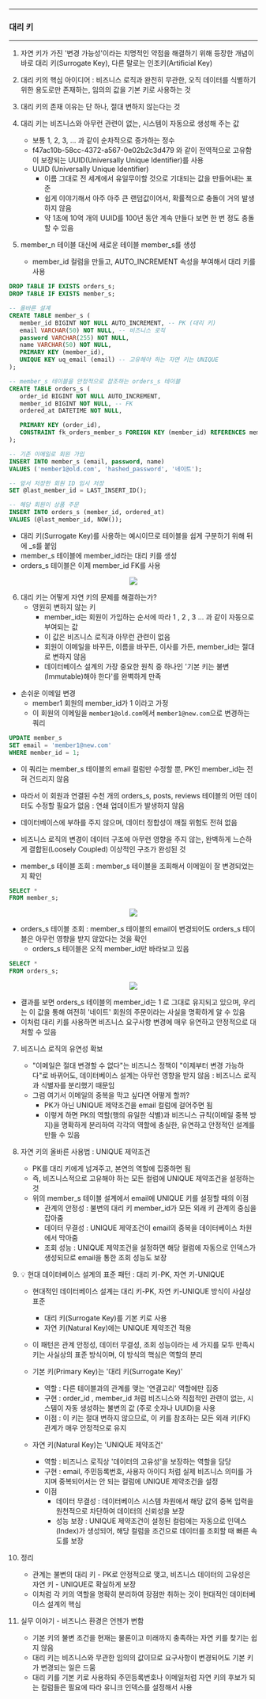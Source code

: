 -----
### 대리 키
-----
1. 자연 키가 가진 '변경 가능성'이라는 치명적인 약점을 해결하기 위해 등장한 개념이 바로 대리 키(Surrogate Key), 다른 말로는 인조키(Artificial Key)
2. 대리 키의 핵심 아이디어 : 비즈니스 로직과 완전히 무관한, 오직 데이터를 식별하기 위한 용도로만 존재하는, 임의의 값을 기본 키로 사용하는 것
3. 대리 키의 존재 이유는 단 하나, 절대 변하지 않는다는 것
4. 대리 키는 비즈니스와 아무런 관련이 없는, 시스템이 자동으로 생성해 주는 값
   - 보통 1, 2, 3, ... 과 같이 순차적으로 증가하는 정수
   - f47ac10b-58cc-4372-a567-0e02b2c3d479 와 같이 전역적으로 고유함이 보장되는 UUID(Universally Unique Identifier)를 사용
   - UUID (Universally Unique Identifier)
     + 이름 그대로 전 세계에서 유일무이할 것으로 기대되는 값을 만들어내는 표준
     + 쉽게 이야기해서 아주 아주 큰 랜덤값이어서, 확률적으로 충돌이 거의 발생하지 않음
     + 약 1초에 10억 개의 UUID를 100년 동안 계속 만들다 보면 한 번 정도 충돌할 수 있음

5. member_n 테이블 대신에 새로운 테이블 member_s를 생성
   - member_id 컬럼을 만들고, AUTO_INCREMENT 속성을 부여해서 대리 키를 사용
```sql
DROP TABLE IF EXISTS orders_s;
DROP TABLE IF EXISTS member_s;

-- 올바른 설계
CREATE TABLE member_s (
   member_id BIGINT NOT NULL AUTO_INCREMENT, -- PK (대리 키)
   email VARCHAR(50) NOT NULL, -- 비즈니스 로직
   password VARCHAR(255) NOT NULL,
   name VARCHAR(50) NOT NULL,
   PRIMARY KEY (member_id),
   UNIQUE KEY uq_email (email) -- 고유해야 하는 자연 키는 UNIQUE
);

-- member_s 테이블을 안정적으로 참조하는 orders_s 테이블
CREATE TABLE orders_s (
   order_id BIGINT NOT NULL AUTO_INCREMENT,
   member_id BIGINT NOT NULL, -- FK
   ordered_at DATETIME NOT NULL,

   PRIMARY KEY (order_id),
   CONSTRAINT fk_orders_member_s FOREIGN KEY (member_id) REFERENCES member_s (member_id)
);
```
```sql
-- 기존 이메일로 회원 가입
INSERT INTO member_s (email, password, name)
VALUES ('member1@old.com', 'hashed_password', '네이트');
```
```sql
-- 앞서 저장한 회원 ID 임시 저장
SET @last_member_id = LAST_INSERT_ID();
```
```sql
-- 해당 회원이 상품 주문
INSERT INTO orders_s (member_id, ordered_at)
VALUES (@last_member_id, NOW());
```
   - 대리 키(Surrogate Key)를 사용하는 예시이므로 테이블을 쉽게 구분하기 위해 뒤에 _s를 붙임
   - member_s 테이블에 member_id라는 대리 키를 생성
   - orders_s 테이블은 이제 member_id FK를 사용

<div align="center">
<img src="https://github.com/user-attachments/assets/f522eabe-4213-4bad-9b59-cdc873e8c299">
</div>

6. 대리 키는 어떻게 자연 키의 문제를 해결하는가?
   - 영원히 변하지 않는 키
     + member_id는 회원이 가입하는 순서에 따라 1 , 2 , 3 ... 과 같이 자동으로 부여되는 값
     + 이 값은 비즈니스 로직과 아무런 관련이 없음
     + 회원이 이메일을 바꾸든, 이름을 바꾸든, 이사를 가든, member_id는 절대로 변하지 않음
     + 데이터베이스 설계의 가장 중요한 원칙 중 하나인 '기본 키는 불변(Immutable)해야 한다'를 완벽하게 만족

  - 손쉬운 이메일 변경
    + member1 회원의 member_id가 1 이라고 가정
    + 이 회원의 이메일을 ```member1@old.com```에서 ```member1@new.com```으로 변경하는 쿼리
```sql
UPDATE member_s
SET email = 'member1@new.com'
WHERE member_id = 1;
```
   - 이 쿼리는 member_s 테이블의 email 컬럼만 수정할 뿐, PK인 member_id는 전혀 건드리지 않음
   - 따라서 이 회원과 연결된 수천 개의 orders_s, posts, reviews 테이블의 어떤 데이터도 수정할 필요가 없음 : 연쇄 업데이트가 발생하지 않음
   - 데이터베이스에 부하를 주지 않으며, 데이터 정합성이 깨질 위험도 전혀 없음
   - 비즈니스 로직의 변경이 데이터 구조에 아무런 영향을 주지 않는, 완벽하게 느슨하게 결합된(Loosely Coupled) 이상적인 구조가 완성된 것

   - member_s 테이블 조회 : member_s 테이블을 조회해서 이메일이 잘 변경되었는지 확인
```sql
SELECT *
FROM member_s;
```
<div align="center">
<img src="https://github.com/user-attachments/assets/c6f018ef-2908-44cd-8ba3-2b06c9e4633d">
</div>

   - orders_s 테이블 조회 : member_s 테이블의 email이 변경되어도 orders_s 테이블은 아무런 영향을 받지 않았다는 것을 확인
     + orders_s 테이블은 오직 member_id만 바라보고 있음
```sql
SELECT *
FROM orders_s;
```
<div align="center">
<img src="https://github.com/user-attachments/assets/ab68860c-c490-4502-8e27-19d65ea2ef6f">
</div>

   - 결과를 보면 orders_s 테이블의 member_id는 1 로 그대로 유지되고 있으며, 우리는 이 값을 통해 여전히 '네이트' 회원의 주문이라는 사실을 명확하게 알 수 있음
   - 이처럼 대리 키를 사용하면 비즈니스 요구사항 변경에 매우 유연하고 안정적으로 대처할 수 있음

7. 비즈니스 로직의 유연성 확보
   - "이메일은 절대 변경할 수 없다"는 비즈니스 정책이 "이제부터 변경 가능하다"로 바뀌어도, 데이터베이스 설계는 아무런 영향을 받지 않음 : 비즈니스 로직과 식별자를 분리했기 때문임
   - 그럼 여기서 이메일의 중복을 막고 싶다면 어떻게 할까?
     + PK가 아닌 UNIQUE 제약조건을 email 컬럼에 걸어주면 됨
     + 이렇게 하면 PK의 역할(행의 유일한 식별)과 비즈니스 규칙(이메일 중복 방지)을 명확하게 분리하여 각각의 역할에 충실한, 유연하고 안정적인 설계를 만들 수 있음
    
8. 자연 키의 올바른 사용법 : UNIQUE 제약조건
   - PK를 대리 키에게 넘겨주고, 본연의 역할에 집중하면 됨
   - 즉, 비즈니스적으로 고유해야 하는 모든 컬럼에 UNIQUE 제약조건을 설정하는 것
   - 위의 member_s 테이블 설계에서 email에 UNIQUE 키를 설정할 때의 이점
     + 관계의 안정성 : 불변의 대리 키 member_id가 모든 외래 키 관계의 중심을 잡아줌
     + 데이터 무결성 : UNIQUE 제약조건이 email의 중복을 데이터베이스 차원에서 막아줌
     + 조회 성능 : UNIQUE 제약조건을 설정하면 해당 컬럼에 자동으로 인덱스가 생성되므로 email을 통한 조회 성능도 보장

9. 💡 현대 데이터베이스 설계의 표준 패턴 : 대리 키-PK, 자연 키-UNIQUE
   - 현대적인 데이터베이스 설계는 대리 키-PK, 자연 키-UNIQUE 방식이 사실상 표준
     + 대리 키(Surrogate Key)를 기본 키로 사용
     + 자연 키(Natural Key)에는 UNIQUE 제약조건 적용
   - 이 패턴은 관계 안정성, 데이터 무결성, 조회 성능이라는 세 가지를 모두 만족시키는 사실상의 표준 방식이며, 이 방식의 핵심은 역할의 분리
   - 기본 키(Primary Key)는 '대리 키(Surrogate Key)'
      + 역할 : 다른 테이블과의 관계를 맺는 '연결고리' 역할에만 집중
      + 구현 : order_id , member_id 처럼 비즈니스와 직접적인 관련이 없는, 시스템이 자동 생성하는 불변의 값 (주로 숫자나 UUID)을 사용
      + 이점 : 이 키는 절대 변하지 않으므로, 이 키를 참조하는 모든 외래 키(FK) 관계가 매우 안정적으로 유지

   - 자연 키(Natural Key)는 'UNIQUE 제약조건'
      + 역할 : 비즈니스 로직상 '데이터의 고유성'을 보장하는 역할을 담당
      + 구현 : email, 주민등록번호, 사용자 아이디 처럼 실제 비즈니스 의미를 가지며 중복되어서는 안 되는 컬럼에 UNIQUE 제약조건을 설정
      + 이점
        * 데이터 무결성 : 데이터베이스 시스템 차원에서 해당 값의 중복 입력을 원천적으로 차단하여 데이터의 신뢰성을 보장
        * 성능 보장 : UNIQUE 제약조건이 설정된 컬럼에는 자동으로 인덱스(Index)가 생성되어, 해당 컬럼을 조건으로 데이터를 조회할 때 빠른 속도를 보장

10. 정리
    - 관계는 불변의 대리 키 - PK로 안정적으로 맺고, 비즈니스 데이터의 고유성은 자연 키 - UNIQUE로 확실하게 보장
    - 이처럼 각 키의 역할을 명확히 분리하여 장점만 취하는 것이 현대적인 데이터베이스 설계의 핵심

11. 실무 이야기 - 비즈니스 환경은 언젠가 변함
    - 기본 키의 불변 조건을 현재는 물론이고 미래까지 충족하는 자연 키를 찾기는 쉽지 않음
    - 대리 키는 비즈니스와 무관한 임의의 값이므로 요구사항이 변경되어도 기본 키가 변경되는 일은 드뭄
    - 대리 키를 기본 키로 사용하되 주민등록번호나 이메일처럼 자연 키의 후보가 되는 컬럼들은 필요에 따라 유니크 인덱스를 설정해서 사용
